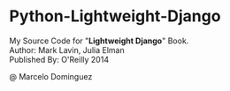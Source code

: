 # Python-Lightweight-Django

My Source Code for "**Lightweight Django**" Book.   
Author: Mark Lavin, Julia Elman   
Published By: O'Reilly 2014   


@ Marcelo Dominguez

